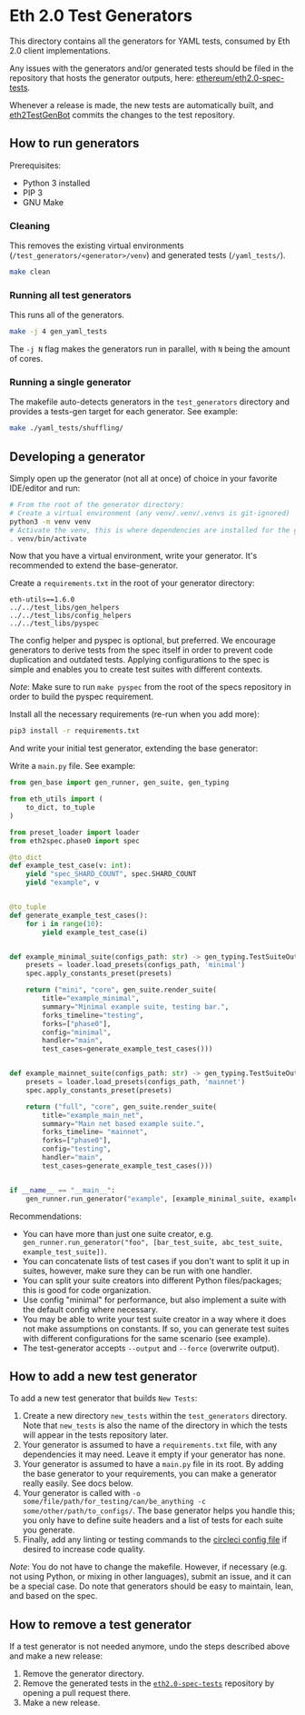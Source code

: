 # Eth 2.0 Test Generators

This directory contains all the generators for YAML tests, consumed by Eth 2.0 client implementations.

Any issues with the generators and/or generated tests should be filed in the repository that hosts the generator outputs, here: [ethereum/eth2.0-spec-tests](https://github.com/ethereum/eth2.0-spec-tests).

Whenever a release is made, the new tests are automatically built, and
[eth2TestGenBot](https://github.com/eth2TestGenBot) commits the changes to the test repository.

## How to run generators

Prerequisites:
- Python 3 installed
- PIP 3
- GNU Make

### Cleaning

This removes the existing virtual environments (`/test_generators/<generator>/venv`) and generated tests (`/yaml_tests/`).

```bash
make clean 
```

### Running all test generators

This runs all of the generators.

```bash
make -j 4 gen_yaml_tests
```

The `-j N` flag makes the generators run in parallel, with `N` being the amount of cores.


### Running a single generator

The makefile auto-detects generators in the `test_generators` directory and provides a tests-gen target for each generator. See example:

```bash
make ./yaml_tests/shuffling/
```

## Developing a generator

Simply open up the generator (not all at once) of choice in your favorite IDE/editor and run:

```bash
# From the root of the generator directory:
# Create a virtual environment (any venv/.venv/.venvs is git-ignored)
python3 -m venv venv
# Activate the venv, this is where dependencies are installed for the generator
. venv/bin/activate
```

Now that you have a virtual environment, write your generator.
It's recommended to extend the base-generator.

Create a `requirements.txt` in the root of your generator directory:
```
eth-utils==1.6.0
../../test_libs/gen_helpers
../../test_libs/config_helpers
../../test_libs/pyspec
```
The config helper and pyspec is optional, but preferred. We encourage generators to derive tests from the spec itself in order to prevent code duplication and outdated tests.
Applying configurations to the spec is simple and enables you to create test suites with different contexts.

*Note*: Make sure to run `make pyspec` from the root of the specs repository in order to build the pyspec requirement.

Install all the necessary requirements (re-run when you add more):
```bash
pip3 install -r requirements.txt
```

And write your initial test generator, extending the base generator:

Write a `main.py` file. See example:

```python
from gen_base import gen_runner, gen_suite, gen_typing

from eth_utils import (
    to_dict, to_tuple
)

from preset_loader import loader
from eth2spec.phase0 import spec

@to_dict
def example_test_case(v: int):
    yield "spec_SHARD_COUNT", spec.SHARD_COUNT
    yield "example", v


@to_tuple
def generate_example_test_cases():
    for i in range(10):
        yield example_test_case(i)


def example_minimal_suite(configs_path: str) -> gen_typing.TestSuiteOutput:
    presets = loader.load_presets(configs_path, 'minimal')
    spec.apply_constants_preset(presets)

    return ("mini", "core", gen_suite.render_suite(
        title="example_minimal",
        summary="Minimal example suite, testing bar.",
        forks_timeline="testing",
        forks=["phase0"],
        config="minimal",
        handler="main",
        test_cases=generate_example_test_cases()))


def example_mainnet_suite(configs_path: str) -> gen_typing.TestSuiteOutput:
    presets = loader.load_presets(configs_path, 'mainnet')
    spec.apply_constants_preset(presets)

    return ("full", "core", gen_suite.render_suite(
        title="example_main_net",
        summary="Main net based example suite.",
        forks_timeline= "mainnet",
        forks=["phase0"],
        config="testing",
        handler="main",
        test_cases=generate_example_test_cases()))


if __name__ == "__main__":
    gen_runner.run_generator("example", [example_minimal_suite, example_mainnet_suite])
```

Recommendations:
- You can have more than just one suite creator, e.g. ` gen_runner.run_generator("foo", [bar_test_suite, abc_test_suite, example_test_suite])`.
- You can concatenate lists of test cases if you don't want to split it up in suites, however, make sure they can be run with one handler.
- You can split your suite creators into different Python files/packages; this is good for code organization.
- Use config "minimal" for performance, but also implement a suite with the default config where necessary. 
- You may be able to write your test suite creator in a way where it does not make assumptions on constants.
  If so, you can generate test suites with different configurations for the same scenario (see example). 
- The test-generator accepts `--output` and `--force` (overwrite output).

## How to add a new test generator

To add a new test generator that builds `New Tests`:

1. Create a new directory `new_tests` within the `test_generators` directory.
 Note that `new_tests` is also the name of the directory in which the tests will appear in the tests repository later.
2. Your generator is assumed to have a `requirements.txt` file,
 with any dependencies it may need. Leave it empty if your generator has none.
3. Your generator is assumed to have a `main.py` file in its root.
 By adding the base generator to your requirements, you can make a generator really easily. See docs below.
4. Your generator is called with `-o some/file/path/for_testing/can/be_anything -c some/other/path/to_configs/`.
 The base generator helps you handle this; you only have to define suite headers
 and a list of tests for each suite you generate.
5. Finally, add any linting or testing commands to the
 [circleci config file](https://github.com/ethereum/eth2.0-test-generators/blob/master/.circleci/config.yml)
 if desired to increase code quality.

*Note*: You do not have to change the makefile.
However, if necessary (e.g. not using Python, or mixing in other languages), submit an issue, and it can be a special case.
Do note that generators should be easy to maintain, lean, and based on the spec.


## How to remove a test generator

If a test generator is not needed anymore, undo the steps described above and make a new release:

1. Remove the generator directory.
2. Remove the generated tests in the [`eth2.0-spec-tests`](https://github.com/ethereum/eth2.0-spec-tests) repository by opening a pull request there.
3. Make a new release.
